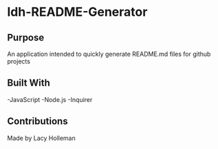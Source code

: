 # ldh-README-Generator

## Purpose

An application intended to quickly generate README.md files for github projects

## Built With

-JavaScript
-Node.js
-Inquirer

## Contributions

Made by Lacy Holleman

